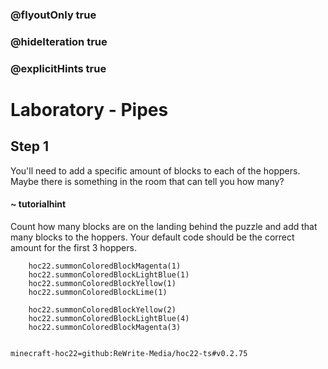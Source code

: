 ### @flyoutOnly true
### @hideIteration true
### @explicitHints true


# Laboratory - Pipes

## Step 1
You'll need to add a specific amount of blocks to each of the hoppers. Maybe there is something in the room that can tell you how many?

#### ~ tutorialhint 
Count how many blocks are on the landing behind the puzzle and add that many blocks to the hoppers. Your default code should be the correct amount for the first 3 hoppers. 



```ghost
    hoc22.summonColoredBlockMagenta(1)
    hoc22.summonColoredBlockLightBlue(1)
    hoc22.summonColoredBlockYellow(1)
    hoc22.summonColoredBlockLime(1)
```
```template
    hoc22.summonColoredBlockYellow(2)
    hoc22.summonColoredBlockLightBlue(4) 
    hoc22.summonColoredBlockMagenta(3)
      
```
```package
minecraft-hoc22=github:ReWrite-Media/hoc22-ts#v0.2.75
```